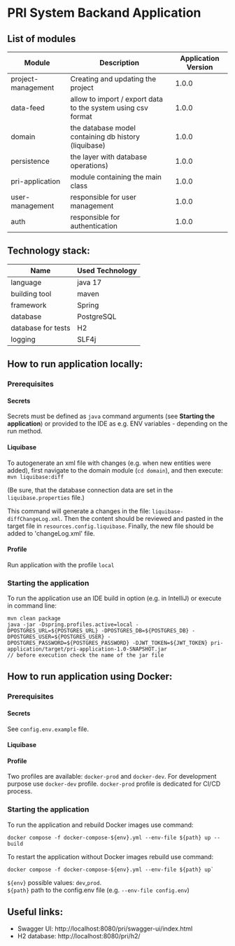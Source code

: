 # PRI System Backand Application

## List of modules

| Module             | Description                                                  | Application Version |
|--------------------|--------------------------------------------------------------|---------------------|
| project-management | Creating and updating the project                            | 1.0.0               |
| data-feed          | allow to import / export data to the system using csv format | 1.0.0               |
| domain             | the database model containing db history (liquibase)         | 1.0.0               |
| persistence        | the layer with database operations)                          | 1.0.0               |
| pri-application    | module containing the main class                             | 1.0.0               |
| user-management    | responsible for user management                              | 1.0.0               |
| auth               | responsible for authentication                               | 1.0.0               |

## Technology stack:

| Name               | Used Technology |
|--------------------|-----------------|
| language           | java 17         |
| building tool      | maven           |
| framework          | Spring          |
| database           | PostgreSQL      |
| database for tests | H2              |
| logging            | SLF4j           |

## How to run application locally:

### Prerequisites

#### Secrets

Secrets must be defined as `java` command arguments (see **Starting the application**) 
or provided to the IDE as e.g. ENV variables - depending on the run method.

#### Liquibase

To autogenerate an xml file with changes (e.g. when new entities were added), first navigate to the domain module (`cd domain`), and then execute:
`mvn liquibase:diff`

(Be sure, that the database connection data are set in the `liquibase.properties` file.)

This command will generate a changes in the file: `liquibase-diffChangeLog.xml`. Then the content should be reviewed and pasted in the target file in `resources.config.liquibase`. Finally, the new file should be added to 'changeLog.xml' file.

#### Profile

Run application with the profile `local`

### Starting the application

To run the application use an IDE build in option (e.g. in IntelliJ) or execute in command line:

```
mvn clean package
java -jar -Dspring.profiles.active=local -DPOSTGRES_URL=${POSTGRES_URL} -DPOSTGRES_DB=${POSTGRES_DB} -DPOSTGRES_USER=${POSTGRES_USER} -DPOSTGRES_PASSWORD=${POSTGRES_PASSWORD} -DJWT_TOKEN=${JWT_TOKEN} pri-application/target/pri-application-1.0-SNAPSHOT.jar 
// before execution check the name of the jar file
```

## How to run application using Docker:

### Prerequisites

#### Secrets

See `config.env.example` file.

#### Liquibase

[//]: # (todo)

#### Profile

Two profiles are available: `docker-prod` and `docker-dev`. 
For development purpose use `docker-dev` profile.
`docker-prod` profile is dedicated for CI/CD process.

### Starting the application

To run the application and rebuild Docker images use command:
```
docker compose -f docker-compose-${env}.yml --env-file ${path} up --build
```

To restart the application without Docker images rebuild use command:
```
docker compose -f docker-compose-${env}.yml --env-file ${path} up`
```

`${env}` possible values: `dev`,`prod`. \
`${path}` path to the config.env file (e.g. `--env-file config.env`)

## Useful links:

* Swagger UI:
  http://localhost:8080/pri/swagger-ui/index.html
* H2 database: http://localhost:8080/pri/h2/

